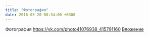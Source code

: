 ```yaml
---
title: "Фотография"
date: 2016-05-20 00:34:00 +0300
---
```


Фотография
<a class="vk-attach" href="https://vk.com/photo41076938_415791160">https://vk.com/photo41076938_415791160</a>
<a class="vk-attach" href="https://vk.com/photo41076938_415791160">Вложение</a>
